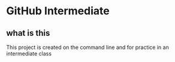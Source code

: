 # GitHub Intermediate


## what is this
This project is created on the command line and for practice in an intermediate class
